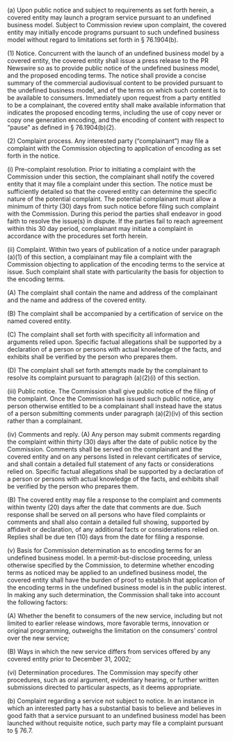 (a) Upon public notice and subject to requirements as set forth herein, a covered entity may launch a program service pursuant to an undefined business model. Subject to Commission review upon complaint, the covered entity may initially encode programs pursuant to such undefined business model without regard to limitations set forth in § 76.1904(b).

(1) Notice. Concurrent with the launch of an undefined business model by a covered entity, the covered entity shall issue a press release to the PR Newswire so as to provide public notice of the undefined business model, and the proposed encoding terms. The notice shall provide a concise summary of the commercial audiovisual content to be provided pursuant to the undefined business model, and of the terms on which such content is to be available to consumers. Immediately upon request from a party entitled to be a complainant, the covered entity shall make available information that indicates the proposed encoding terms, including the use of copy never or copy one generation encoding, and the encoding of content with respect to “pause” as defined in § 76.1904(b)(2).

(2) Complaint process. Any interested party (“complainant”) may file a complaint with the Commission objecting to application of encoding as set forth in the notice.

(i) Pre-complaint resolution. Prior to initiating a complaint with the Commission under this section, the complainant shall notify the covered entity that it may file a complaint under this section. The notice must be sufficiently detailed so that the covered entity can determine the specific nature of the potential complaint. The potential complainant must allow a minimum of thirty (30) days from such notice before filing such complaint with the Commission. During this period the parties shall endeavor in good faith to resolve the issue(s) in dispute. If the parties fail to reach agreement within this 30 day period, complainant may initiate a complaint in accordance with the procedures set forth herein.

(ii) Complaint. Within two years of publication of a notice under paragraph (a)(1) of this section, a complainant may file a complaint with the Commission objecting to application of the encoding terms to the service at issue. Such complaint shall state with particularity the basis for objection to the encoding terms.

(A) The complaint shall contain the name and address of the complainant and the name and address of the covered entity.

(B) The complaint shall be accompanied by a certification of service on the named covered entity.

(C) The complaint shall set forth with specificity all information and arguments relied upon. Specific factual allegations shall be supported by a declaration of a person or persons with actual knowledge of the facts, and exhibits shall be verified by the person who prepares them.

(D) The complaint shall set forth attempts made by the complainant to resolve its complaint pursuant to paragraph (a)(2)(i) of this section.

(iii) Public notice. The Commission shall give public notice of the filing of the complaint. Once the Commission has issued such public notice, any person otherwise entitled to be a complainant shall instead have the status of a person submitting comments under paragraph (a)(2)(iv) of this section rather than a complainant.

(iv) Comments and reply. (A) Any person may submit comments regarding the complaint within thirty (30) days after the date of public notice by the Commission. Comments shall be served on the complainant and the covered entity and on any persons listed in relevant certificates of service, and shall contain a detailed full statement of any facts or considerations relied on. Specific factual allegations shall be supported by a declaration of a person or persons with actual knowledge of the facts, and exhibits shall be verified by the person who prepares them.

(B) The covered entity may file a response to the complaint and comments within twenty (20) days after the date that comments are due. Such response shall be served on all persons who have filed complaints or comments and shall also contain a detailed full showing, supported by affidavit or declaration, of any additional facts or considerations relied on. Replies shall be due ten (10) days from the date for filing a response.

(v) Basis for Commission determination as to encoding terms for an undefined business model. In a permit-but-disclose proceeding, unless otherwise specified by the Commission, to determine whether encoding terms as noticed may be applied to an undefined business model, the covered entity shall have the burden of proof to establish that application of the encoding terms in the undefined business model is in the public interest. In making any such determination, the Commission shall take into account the following factors:

(A) Whether the benefit to consumers of the new service, including but not limited to earlier release windows, more favorable terms, innovation or original programming, outweighs the limitation on the consumers' control over the new service;

(B) Ways in which the new service differs from services offered by any covered entity prior to December 31, 2002;

(vi) Determination procedures. The Commission may specify other procedures, such as oral argument, evidentiary hearing, or further written submissions directed to particular aspects, as it deems appropriate.

(b) Complaint regarding a service not subject to notice. In an instance in which an interested party has a substantial basis to believe and believes in good faith that a service pursuant to an undefined business model has been launched without requisite notice, such party may file a complaint pursuant to § 76.7.

